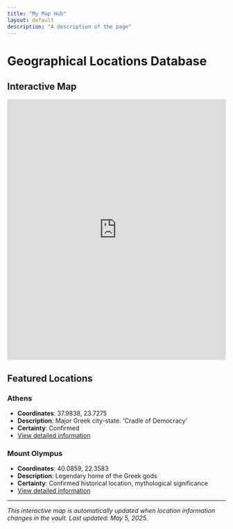 ```yaml
---
title: "My Map Hub"
layout: default
description: "A description of the page"
---
```

# Geographical Locations Database

## Interactive Map
<iframe src="https://yourusername.github.io/ancient-locations/locations.html" width="100%" height="600px" allow="fullscreen" style="border: none;"></iframe>

## Featured Locations

### Athens
- **Coordinates**: 37.9838, 23.7275
- **Description**: Major Greek city-state. 'Cradle of Democracy'
- **Certainty**: Confirmed
- [View detailed information](Athens)

### Mount Olympus
- **Coordinates**: 40.0859, 22.3583
- **Description**: Legendary home of the Greek gods
- **Certainty**: Confirmed historical location, mythological significance
- [View detailed information](Olympus,%20Mount)

---

*This interactive map is automatically updated when location information changes in the vault. Last updated: May 5, 2025.*